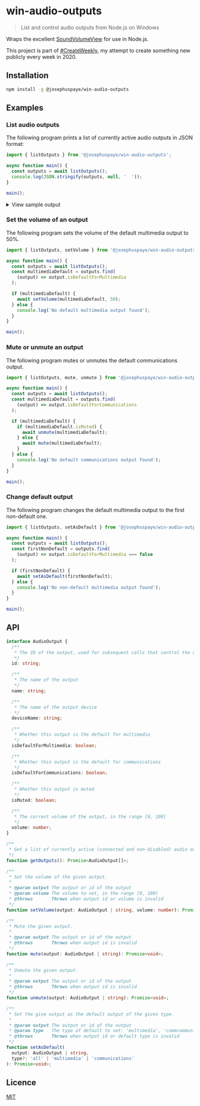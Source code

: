 # win-audio-outputs

> List and control audio outputs from Node.js on Windows

Wraps the excellent [SoundVolumeView](https://www.nirsoft.net/utils/sound_volume_view.html) for use in Node.js.

This project is part of [#CreateWeekly](https://twitter.com/JosephusPaye/status/1214853295023411200), my attempt to create something new publicly every week in 2020.

## Installation

```sh
npm install -g @josephuspaye/win-audio-outputs
```

## Examples

### List audio outputs

The following program prints a list of currently active audio outputs in JSON format:

```js
import { listOutputs } from '@josephuspaye/win-audio-outputs';

async function main() {
  const outputs = await listOutputs();
  console.log(JSON.stringify(outputs, null, '  '));
}

main();
```

<details>
<summary>View sample output</summary>

```json
[
  {
    "id": "{0.0.0.00000000}.{456f665c-5c37-4a04-b894-9ea4a1717f76}",
    "name": "LG Ultra HD",
    "deviceName": "NVIDIA High Definition Audio",
    "isDefaultForMultimedia": false,
    "isDefaultForCommunications": false,
    "isMuted": false,
    "volume": 60
  },
  {
    "id": "{0.0.0.00000000}.{938a0889-557f-4ba3-ae3e-2d6837decbe4}",
    "name": "Realtek HD Audio 2nd output",
    "deviceName": "Realtek(R) Audio",
    "isDefaultForMultimedia": true,
    "isDefaultForCommunications": true,
    "isMuted": false,
    "volume": 20.5
  }
]
```

</details>

### Set the volume of an output

The following program sets the volume of the default multimedia output to 50%.

```js
import { listOutputs, setVolume } from '@josephuspaye/win-audio-outputs';

async function main() {
  const outputs = await listOutputs();
  const multimediaDefault = outputs.find(
    (output) => output.isDefaultForMultimedia
  );

  if (multimediaDefault) {
    await setVolume(multimediaDefault, 50);
  } else {
    console.log('No default multimedia output found');
  }
}

main();
```

### Mute or unmute an output

The following program mutes or unmutes the default communications output.

```js
import { listOutputs, mute, unmute } from '@josephuspaye/win-audio-outputs';

async function main() {
  const outputs = await listOutputs();
  const multimediaDefault = outputs.find(
    (output) => output.isDefaultForCommunications
  );

  if (multimediaDefault) {
    if (multimediaDefault.isMuted) {
      await unmute(multimediaDefault);
    } else {
      await mute(multimediaDefault);
    }
  } else {
    console.log('No default communications output found');
  }
}

main();
```

### Change default output

The following program changes the default multimedia output to the first non-default one.

```js
import { listOutputs, setAsDefault } from '@josephuspaye/win-audio-outputs';

async function main() {
  const outputs = await listOutputs();
  const firstNonDefault = outputs.find(
    (output) => output.isDefaultForMultimedia === false
  );

  if (firstNonDefault) {
    await setAsDefault(firstNonDefault);
  } else {
    console.log('No non-default multimedia output found');
  }
}

main();
```

## API

```ts
interface AudioOutput {
  /**
   * The ID of the output, used for subsequent calls that control the output
   */
  id: string;

  /**
   * The name of the output
   */
  name: string;

  /**
   * The name of the output device
   */
  deviceName: string;

  /**
   * Whether this output is the default for multimedia
   */
  isDefaultForMultimedia: boolean;

  /**
   * Whether this output is the default for communications
   */
  isDefaultForCommunications: boolean;

  /**
   * Whether this output is muted
   */
  isMuted: boolean;

  /**
   * The current volume of the output, in the range [0, 100]
   */
  volume: number;
}

/**
 * Get a list of currently active (connected and non-disabled) audio outputs on the system.
 */
function getOutputs(): Promise<AudioOutput[]>;

/**
 * Set the volume of the given output.
 *
 * @param output The output or id of the output
 * @param volume The volume to set, in the range [0, 100]
 * @throws       Throws when output id or volume is invalid
 */
function setVolume(output: AudioOutput | string, volume: number): Promise<void>;

/**
 * Mute the given output.
 *
 * @param output The output or id of the output
 * @throws       Throws when output id is invalid
 */
function mute(output: AudioOutput | string): Promise<void>;

/**
 * Unmute the given output.
 *
 * @param output The output or id of the output
 * @throws       Throws when output id is invalid
 */
function unmute(output: AudioOutput | string): Promise<void>;

/**
 * Set the give output as the default output of the given type.
 *
 * @param output The output or id of the output
 * @param type   The type of default to set: 'multimedia', 'commcommunications', or 'all'
 * @throws       Throws when output id or default type is invalid
 */
function setAsDefault(
  output: AudioOutput | string,
  type?: 'all' | 'multimedia' | 'communications'
): Promise<void>;
```

## Licence

[MIT](LICENCE)
